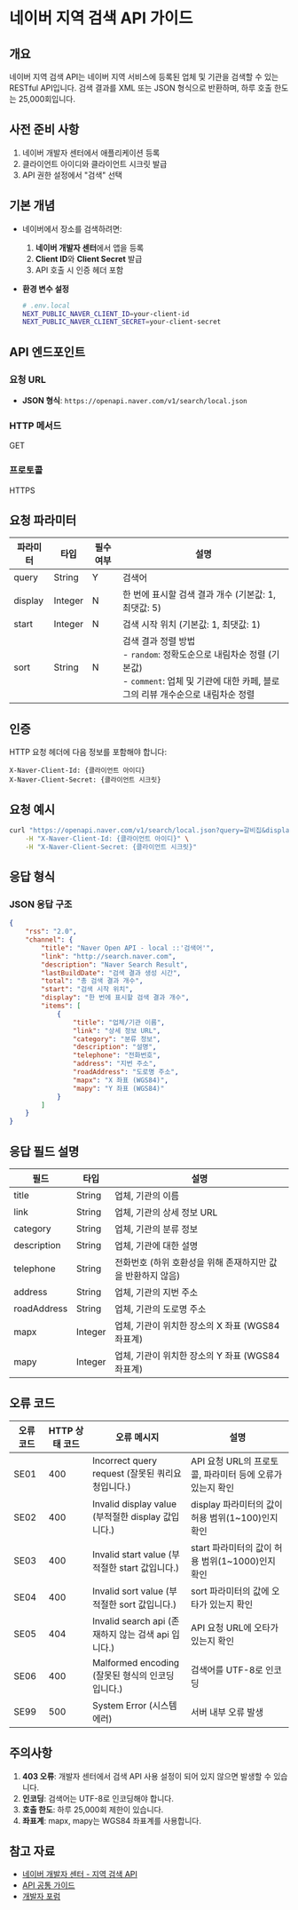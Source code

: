# 네이버 지역 검색 API 가이드

## 개요

네이버 지역 검색 API는 네이버 지역 서비스에 등록된 업체 및 기관을 검색할 수 있는 RESTful API입니다. 검색 결과를 XML 또는 JSON 형식으로 반환하며, 하루 호출 한도는 25,000회입니다.

## 사전 준비 사항

1. 네이버 개발자 센터에서 애플리케이션 등록
2. 클라이언트 아이디와 클라이언트 시크릿 발급
3. API 권한 설정에서 "검색" 선택

## 기본 개념

- 네이버에서 장소를 검색하려면:

    1. **네이버 개발자 센터**에서 앱을 등록
    2. **Client ID**와 **Client Secret** 발급
    3. API 호출 시 인증 헤더 포함

- **환경 변수 설정**

    ```bash
    # .env.local
    NEXT_PUBLIC_NAVER_CLIENT_ID=your-client-id
    NEXT_PUBLIC_NAVER_CLIENT_SECRET=your-client-secret
    ```

## API 엔드포인트

### 요청 URL
- **JSON 형식**: `https://openapi.naver.com/v1/search/local.json`

### HTTP 메서드
GET

### 프로토콜
HTTPS

## 요청 파라미터

| 파라미터 | 타입 | 필수 여부 | 설명 |
|---------|------|----------|------|
| query | String | Y | 검색어 |
| display | Integer | N | 한 번에 표시할 검색 결과 개수 (기본값: 1, 최댓값: 5) |
| start | Integer | N | 검색 시작 위치 (기본값: 1, 최댓값: 1) |
| sort | String | N | 검색 결과 정렬 방법<br/>- `random`: 정확도순으로 내림차순 정렬 (기본값)<br/>- `comment`: 업체 및 기관에 대한 카페, 블로그의 리뷰 개수순으로 내림차순 정렬 |

## 인증

HTTP 요청 헤더에 다음 정보를 포함해야 합니다:

```http
X-Naver-Client-Id: {클라이언트 아이디}
X-Naver-Client-Secret: {클라이언트 시크릿}
```

## 요청 예시

```bash
curl "https://openapi.naver.com/v1/search/local.json?query=갈비집&display=10&start=1&sort=random" \
    -H "X-Naver-Client-Id: {클라이언트 아이디}" \
    -H "X-Naver-Client-Secret: {클라이언트 시크릿}"
```

## 응답 형식

### JSON 응답 구조

```json
{
    "rss": "2.0",
    "channel": {
        "title": "Naver Open API - local ::'검색어'",
        "link": "http://search.naver.com",
        "description": "Naver Search Result",
        "lastBuildDate": "검색 결과 생성 시간",
        "total": "총 검색 결과 개수",
        "start": "검색 시작 위치",
        "display": "한 번에 표시할 검색 결과 개수",
        "items": [
            {
                "title": "업체/기관 이름",
                "link": "상세 정보 URL",
                "category": "분류 정보",
                "description": "설명",
                "telephone": "전화번호",
                "address": "지번 주소",
                "roadAddress": "도로명 주소",
                "mapx": "X 좌표 (WGS84)",
                "mapy": "Y 좌표 (WGS84)"
            }
        ]
    }
}
```

## 응답 필드 설명

| 필드 | 타입 | 설명 |
|------|------|------|
| title | String | 업체, 기관의 이름 |
| link | String | 업체, 기관의 상세 정보 URL |
| category | String | 업체, 기관의 분류 정보 |
| description | String | 업체, 기관에 대한 설명 |
| telephone | String | 전화번호 (하위 호환성을 위해 존재하지만 값을 반환하지 않음) |
| address | String | 업체, 기관의 지번 주소 |
| roadAddress | String | 업체, 기관의 도로명 주소 |
| mapx | Integer | 업체, 기관이 위치한 장소의 X 좌표 (WGS84 좌표계) |
| mapy | Integer | 업체, 기관이 위치한 장소의 Y 좌표 (WGS84 좌표계) |

## 오류 코드

| 오류 코드 | HTTP 상태 코드 | 오류 메시지 | 설명 |
|----------|---------------|-------------|------|
| SE01 | 400 | Incorrect query request (잘못된 쿼리요청입니다.) | API 요청 URL의 프로토콜, 파라미터 등에 오류가 있는지 확인 |
| SE02 | 400 | Invalid display value (부적절한 display 값입니다.) | display 파라미터의 값이 허용 범위(1~100)인지 확인 |
| SE03 | 400 | Invalid start value (부적절한 start 값입니다.) | start 파라미터의 값이 허용 범위(1~1000)인지 확인 |
| SE04 | 400 | Invalid sort value (부적절한 sort 값입니다.) | sort 파라미터의 값에 오타가 있는지 확인 |
| SE05 | 404 | Invalid search api (존재하지 않는 검색 api 입니다.) | API 요청 URL에 오타가 있는지 확인 |
| SE06 | 400 | Malformed encoding (잘못된 형식의 인코딩입니다.) | 검색어를 UTF-8로 인코딩 |
| SE99 | 500 | System Error (시스템 에러) | 서버 내부 오류 발생 |

## 주의사항

1. **403 오류**: 개발자 센터에서 검색 API 사용 설정이 되어 있지 않으면 발생할 수 있습니다.
2. **인코딩**: 검색어는 UTF-8로 인코딩해야 합니다.
3. **호출 한도**: 하루 25,000회 제한이 있습니다.
4. **좌표계**: mapx, mapy는 WGS84 좌표계를 사용합니다.

## 참고 자료

- [네이버 개발자 센터 - 지역 검색 API](https://developers.naver.com/docs/serviceapi/search/local/local.md)
- [API 공통 가이드](https://developers.naver.com/docs/common/openapiguide/)
- [개발자 포럼](https://developers.naver.com/forum)

